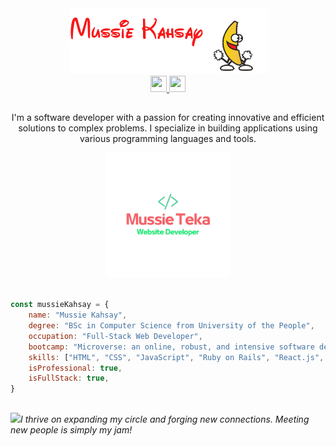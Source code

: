 <div align="center">
  <img src="mussiekahsay.gif" alt="profile-picture"/> <div align='center'>
    <a href='https://www.linkedin.com/in/mussieteka/' target='_blank'>
      <img width="26" height="26" src="https://img.icons8.com/color/48/null/linkedin-2--v1.png"/>
    </a>
    <a href="mailto:mussieteka@gmail.com" target='_blank'>
        <img width="26" height="26" src="https://img.icons8.com/fluency/48/null/apple-mail.png"/>
    </a>
  </div>
    <h2></h2>
</div>

<div align='center'>  
<p> I'm a software developer with a passion for creating innovative and efficient solutions to complex problems. I specialize in building applications using various programming languages and tools.</p>
   <img src="mussie.png" width = "200"/>
</div>

<div align ="left">
  
  ```javascript
  
  const mussieKahsay = {
      name: "Mussie Kahsay",
      degree: "BSc in Computer Science from University of the People",
      occupation: "Full-Stack Web Developer",
      bootcamp: "Microverse: an online, robust, and intensive software development school",
      skills: ["HTML", "CSS", "JavaScript", "Ruby on Rails", "React.js", "Redux", "Bootstrap"],
      isProfessional: true,
      isFullStack: true,
  }
  
  ```
</div>  

<div align='left'>
  <h2> </h2>
  <img src="https://media.giphy.com/media/LnQjpWaON8nhr21vNW/giphy.gif" width="60"><em>I thrive on expanding my circle and forging new connections. Meeting new people is simply my jam!</em>
</div>
